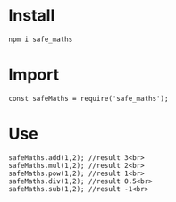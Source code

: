 

<h1> Install</h1> 
	
	npm i safe_maths

<h1> Import</h1> 
	
	const safeMaths = require('safe_maths');

<h1> Use</h1>
	
	safeMaths.add(1,2); //result 3<br>
	safeMaths.mul(1,2); //result 2<br>
	safeMaths.pow(1,2); //result 1<br>
	safeMaths.div(1,2); //result 0.5<br>
	safeMaths.sub(1,2); //result -1<br>